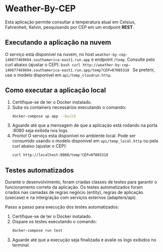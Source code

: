 # Weather-By-CEP

Esta aplicação permite consultar a temperatura atual em Celsius, Fahrenheit, Kelvin, pesquisando por CEP em um endpoint **REST**.

## Executando a aplicação na nuvem
O serviço está disponível na nuvem, no host `weather-by-cep-140877469694.southamerica-east1.run.app` e endpoint `/temp`. Consulte pelo curl abaixo (ajustar o CEP):
    ```bash
    curl http://weather-by-cep-140877469694.southamerica-east1.run.app/temp?CEP=07085310
    ```
Se preferir, use o modelo disponível em `api/temp_cloudrun.http`.

## Como executar a aplicação local
1. Certifique-se de ter o Docker instalado.
2. Suba os containers necessários executando o comando:
    ```bash
    docker-compose up app --build
    ```
3. Aguarde até que a mensagem de que a aplicação está rodando na porta :8080 seja exibida nos logs.
4. Pronto! O serviço esta disponível no ambiente local. Pode ser consumido usando o modelo disponível em `api/temp_local.http` ou pela curl abaixo (ajustar o CEP):
    ```bash
    curl http://localhost:8080/temp?CEP=07085310
    ```

## Testes automatizados
Durante o desenvolvimento, foram criadas classes de testes para garantir o funcionamento correto da aplicação. Os testes automatizados foram criados nas camadas de regras negócio (entity), regras de aplicação (usecase) e na intergração com serviços externos (adapters/api).

Passo a passo para execução dos testes automatizados:
1. Certifique-se de ter o Docker instalado.
2. Dispare os testes executando o comando:
    ```bash
    docker-compose run test
    ```
3. Aguarde até que a execução seja finalizada e avalie os logs exibidos no terminal.